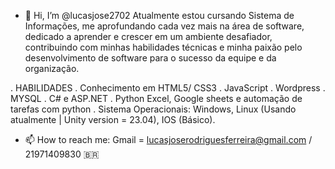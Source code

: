 - 👋 Hi, I’m @lucasjose2702 Atualmente estou cursando Sistema de Informações, me aprofundando cada vez mais na área de software, dedicado a aprender e crescer em um ambiente desafiador, contribuindo com minhas habilidades técnicas e minha paixão pelo desenvolvimento de software para o sucesso da equipe e da organização.

. HABILIDADES
. Conhecimento em HTML5/ CSS3
. JavaScript 
. Wordpress
. MYSQL
. C# e ASP.NET
. Python 
 Excel, Google sheets e automação de tarefas com python 
. Sistema Operacionais: Windows, Linux (Usando atualmente | Unity version = 23.04), IOS (Básico).

- 📫 How to reach me: Gmail = lucasjoserodriguesferreira@gmail.com / 21971409830 🇧🇷

<!---
lucasjose2702/lucasjose2702 is a ✨ special ✨ repository because its `README.md` (this file) appears on your GitHub profile.
You can click the Preview link to take a look at your changes.
--->
